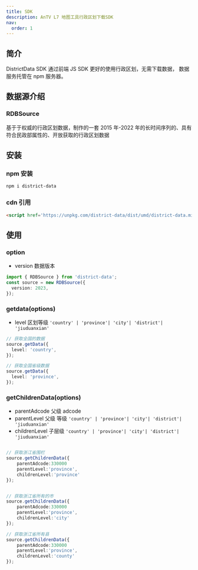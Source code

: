 ```yaml
---
title: SDK
description: AnTV L7 地图工具行政区划下载SDK
nav:
  order: 1
---
```


## 简介

DistrictData SDK 通过前端 JS SDK 更好的使用行政区划，无需下载数据， 数据服务托管在 npm 服务器。

## 数据源介绍

### RDBSource

基于于权威的行政区划数据，制作的一套 2015 年-2022 年的长时间序列的、具有符合民政部属性的、开放获取的行政区划数据

## 安装

### npm 安装

```bash
npm i district-data

```

### cdn 引用

```html
<script href='https://unpkg.com/district-data/dist/umd/district-data.min.js'>

```

## 使用

### option

- version 数据版本

```ts
import { RDBSource } from 'district-data';
const source = new RDBSource({
  version: 2023,
});
```

### getdata(options)

- level 区划等级 `'country' | 'province'| 'city'| 'district'| 'jiuduanxian'`

```ts
// 获取全国的数据
source.getData({
  level: 'country',
});
```

```ts
// 获取全国省级数据
source.getData({
  level: 'province',
});
```

<code src="../demo/city.tsx"></code>

### getChildrenData(options)

- parentAdcode 父级 adcode
- parentLevel 父级 等级 `'country' | 'province'| 'city'| 'district'| 'jiuduanxian'`
- childrenLevel 子层级 `'country' | 'province'| 'city'| 'district'| 'jiuduanxian'`

```ts

// 获取浙江省围栏
source.getChildrenData({
    parentAdcode:330000
    parentLevel:'province',
    childrenLevel:'province'
});

```

```ts

// 获取浙江省所有的市
source.getChildrenData({
    parentAdcode:330000
    parentLevel:'province',
    childrenLevel:'city'
});

```

```ts
// 获取浙江省所有县
source.getChildrenData({
    parentAdcode:330000
    parentLevel:'province',
    childrenLevel:'county'
});

```

<code src="../demo/zhejiang.tsx"></code>
